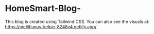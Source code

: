 # HomeSmart-Blog-
This blog is created using Tailwind CSS.
You can also see the visuals at: https://mellifluous-kelpie-8248e4.netlify.app/
